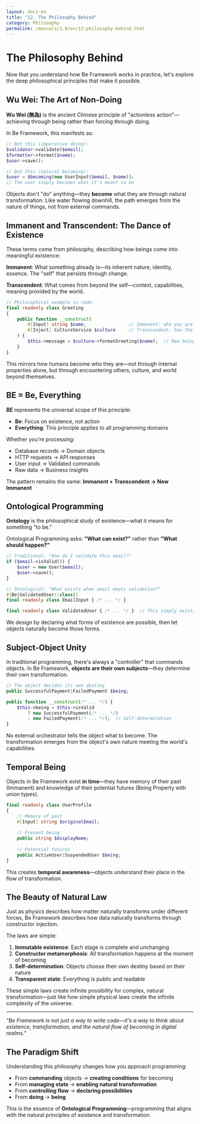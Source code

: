 ```yaml
---
layout: docs-en
title: "12. The Philosophy Behind"
category: Philosophy
permalink: /manuals/1.0/en/12-philosophy-behind.html
---
```


# The Philosophy Behind

Now that you understand how Be Framework works in practice, let's explore the deep philosophical principles that make it possible.

## Wu Wei: The Art of Non-Doing

**Wu Wei (無為)** is the ancient Chinese principle of "actionless action"—achieving through being rather than forcing through doing.

In Be Framework, this manifests as:

```php
// Not this (imperative doing):
$validator->validate($email);
$formatter->format($name);
$user->save();

// But this (natural becoming):
$user = $becoming(new UserInput($email, $name));
// The user simply becomes what it's meant to be
```

Objects don't "do" anything—they **become** what they are through natural transformation. Like water flowing downhill, the path emerges from the nature of things, not from external commands.

## Immanent and Transcendent: The Dance of Existence

These terms come from philosophy, describing how beings come into meaningful existence:

**Immanent**: What something already is—its inherent nature, identity, essence. The "self" that persists through change.

**Transcendent**: What comes from beyond the self—context, capabilities, meaning provided by the world.

```php
// Philosophical example in code:
final readonly class Greeting
{
    public function __construct(
        #[Input] string $name,                // Immanent: who you are
        #[Inject] CultureService $culture     // Transcendent: how the world greets
    ) {
        $this->message = $culture->formatGreeting($name);  // New being emerges
    }
}
```

This mirrors how humans become who they are—not through internal properties alone, but through encountering others, culture, and world beyond themselves.

## BE = Be, Everything

**BE** represents the universal scope of this principle:

- **Be**: Focus on existence, not action
- **Everything**: This principle applies to all programming domains

Whether you're processing:
- Database records → Domain objects
- HTTP requests → API responses  
- User input → Validated commands
- Raw data → Business insights

The pattern remains the same: **Immanent + Transcendent → New Immanent**

## Ontological Programming

**Ontology** is the philosophical study of existence—what it means for something "to be."

Ontological Programming asks: **"What can exist?"** rather than **"What should happen?"**

```php
// Traditional: "How do I validate this email?"
if ($email->isValid()) {
    $user = new User($email);
    $user->save();
}

// Ontological: "What exists when email meets validation?"
#[Be(ValidatedUser::class)]
final readonly class EmailInput { /* ... */ }

final readonly class ValidatedUser { /* ... */ }  // This simply exists or doesn't
```

We design by declaring what forms of existence are possible, then let objects naturally become those forms.

## Subject-Object Unity

In traditional programming, there's always a "controller" that commands objects. In Be Framework, **objects are their own subjects**—they determine their own transformation.

```php
// The object decides its own destiny
public SuccessfulPayment|FailedPayment $being;

public function __construct(/* ... */) {
    $this->being = $this->isValid 
        ? new SuccessfulPayment(/* ... */)
        : new FailedPayment(/* ... */);  // Self-determination
}
```

No external orchestrator tells the object what to become. The transformation emerges from the object's own nature meeting the world's capabilities.

## Temporal Being

Objects in Be Framework exist **in time**—they have memory of their past (Immanent) and knowledge of their potential futures (Being Property with union types).

```php
final readonly class UserProfile
{
    // Memory of past
    #[Input] string $originalEmail;
    
    // Present being  
    public string $displayName;
    
    // Potential futures
    public ActiveUser|SuspendedUser $being;
}
```

This creates **temporal awareness**—objects understand their place in the flow of transformation.

## The Beauty of Natural Law

Just as physics describes how matter naturally transforms under different forces, Be Framework describes how data naturally transforms through constructor injection.

The laws are simple:
1. **Immutable existence**: Each stage is complete and unchanging
2. **Constructor metamorphosis**: All transformation happens at the moment of becoming
3. **Self-determination**: Objects choose their own destiny based on their nature
4. **Transparent state**: Everything is public and readable

These simple laws create infinite possibility for complex, natural transformation—just like how simple physical laws create the infinite complexity of the universe.

---

*"Be Framework is not just a way to write code—it's a way to think about existence, transformation, and the natural flow of becoming in digital realms."*

## The Paradigm Shift

Understanding this philosophy changes how you approach programming:

- From **commanding** objects → **creating conditions** for becoming
- From **managing state** → **enabling natural transformation**  
- From **controlling flow** → **declaring possibilities**
- From **doing** → **being**

This is the essence of **Ontological Programming**—programming that aligns with the natural principles of existence and transformation.
